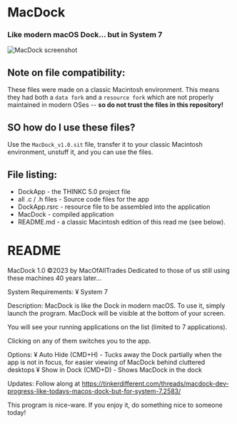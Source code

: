 # MacDock
### Like modern macOS Dock... but in System 7
![MacDock screenshot](https://user-images.githubusercontent.com/69996986/234356485-f0f01186-19e1-494b-ae07-5805589e3be9.png)
## Note on file compatibility:
These files were made on a classic Macintosh environment.  This means they had both a `data fork` and a `resource fork` which are not properly maintained in modern OSes -- **so do not trust the files in this repository!** 
## SO how do I use these files?
Use the `MacDock_v1.0.sit` file, transfer it to your classic Macintosh environment, unstuff it, and you can use the files.

## File listing:
* DockApp - the THINKC 5.0 project file
* all .c / .h files - Source code files for the app
* DockApp.rsrc - resource file to be assembled into the application
* MacDock - compiled application
* README.md - a classic Macintosh edition of this read me (see below).

# README
MacDock 1.0 ©2023 by MacOfAllTrades
Dedicated to those of us still using these machines 40 years later...

System Requirements:
¥ System 7

Description:
MacDock is like the Dock in modern macOS.
To use it, simply launch the program.  MacDock will be visible at the bottom of your screen.  

You will see your running applications on the list (limited to 7 applications).  

Clicking on any of them switches you to the app.

Options:
¥ Auto Hide (CMD+H) - Tucks away the Dock partially when the app is not in focus, for easier viewing of MacDock behind cluttered desktops
¥ Show in Dock (CMD+D) - Shows MacDock in the dock 

Updates:
Follow along at https://tinkerdifferent.com/threads/macdock-dev-progress-like-todays-macos-dock-but-for-system-7.2583/

This program is nice-ware.  If you enjoy it, do something nice to someone today!
